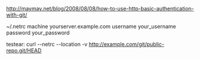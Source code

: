 http://maymay.net/blog/2008/08/08/how-to-use-http-basic-authentication-with-git/

~/.netrc
machine yourserver.example.com
username your_username
password your_password

testear:
curl --netrc --location -v http://example.com/git/public-repo.git/HEAD
